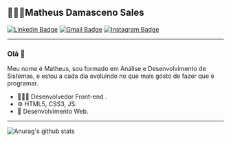 
## 👨🏻‍💻Matheus Damasceno Sales 

[![Linkedin Badge](https://img.shields.io/badge/-LinkedIn-1E66EB?style=flat-square&logo=Linkedin&logoColor=white&link=https://www.linkedin.com/in/matheus-damasceno-sales-4310a0165/)](https://www.linkedin.com/in/matheus-damasceno-sales-4310a0165/)
[![Gmail Badge](https://img.shields.io/badge/-Gmail-F61511?style=flat-square&logo=Gmail&logoColor=white&link=mailto:matheusdamascenosales@gmail.com)](mailto:matheusdamascensales@gmail.com)
[![Instagram Badge](https://img.shields.io/badge/-instagram-ab35ac?style=flat-square&logo=Instagram&logoColor=white&link=)](https://www.instagram.com/matheussales27/)

<hr>

### Olá 👋

Meu nome é Matheus, sou formado em Análise e Desenvolvimento de Sistemas, e estou a cada dia evoluindo no que mais gosto de fazer que é programar. 
- 👨🏻‍💻 Desenvolvedor Front-end .
- ⚙️ HTML5, CSS3, JS.
- 📰 Desenvolvimento Web. 


<hr>

![Anurag's github stats](https://github-readme-stats.vercel.app/api?username=masaless&show_icons=true&theme=radical)




















<!--
**masaless/masaless** is a ✨ _special_ ✨ repository because its `README.md` (this file) appears on your GitHub profile.

Here are some ideas to get you started:

- 🔭 I’m currently working on ...
- 🌱 I’m currently learning ...
- 👯 I’m looking to collaborate on ...
- 🤔 I’m looking for help with ...
- 💬 Ask me about ...
- 📫 How to reach me: ...
- 😄 Pronouns: ...
- ⚡ Fun fact: ...
- 🔍 Atualmente aberto a novas oportunidades.
-->
